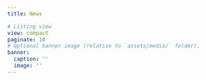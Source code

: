 ```yaml
---
title: News

# Listing view
view: compact
paginate: 10 
# Optional banner image (relative to `assets/media/` folder).
banner:
  caption: ''
  image: ''
---
```

